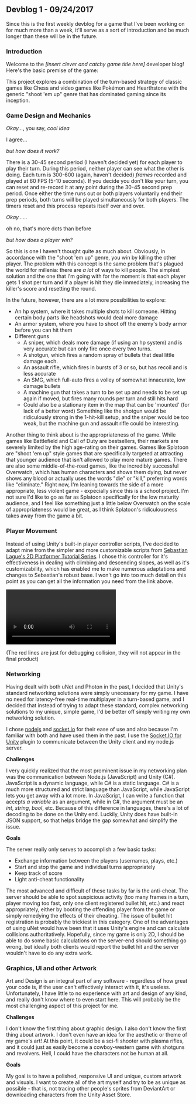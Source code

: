 ## Devblog 1 - 09/24/2017

Since this is the first weekly devblog for a game that I've been working on for much more than a week, it'll serve as a sort of introduction and be much longer than these will be in the future.

### Introduction

Welcome to the *[insert clever and catchy game title here]* developer blog! Here's the basic premise of the game:

This project explores a combination of the turn-based strategy of classic games like Chess and video games like Pokémon and Hearthstone with the generic "shoot 'em up" genre that has dominated gaming since its inception.

### Game Design and Mechanics

*Okay...*, you say, *cool idea*

I agree...

*but how does it work?*



There is a 30-45 second period (I haven't decided yet) for each player to play their turn. During this period, neither player can see what the other is doing. Each turn is 300-600 (again, haven't decided) *frames* recorded and played at 60 FPS (5-10 seconds). If you decide you don't like your turn, you can reset and re-record it at any point during the 30-45 second prep period. Once either the time runs out or both players voluntarily end their prep periods, both turns will be played simultaneously for both players. The timers reset and this process repeats itself over and over.

*Okay......*

oh no, that's more dots than before

*but how does a player win?*

So this is one I haven't thought quite as much about. Obviously, in accordance with the "shoot 'em up" genre, you win by killing the other player. The problem with this concept is the same problem that's plagued the world for millenia: there are *a lot* of ways to kill people. The simplest solution and the one that I'm going with for the moment is that each player gets 1 shot per turn and if a player is hit they die immediately, increasing the killer's score and resetting the round.

In the future, however, there are a lot more possibilities to explore:

* An hp system, where it takes multiple shots to kill someone. Hitting certain body parts like headshots would deal more damage
* An armor system, where you have to shoot off the enemy's body armor before you can hit them
* Different guns
	* A sniper, which deals more damage (if using an hp system) and is very accurate but can only fire once every two turns.
	* A shotgun, which fires a random spray of bullets that deal little damage each.
	* An assault rifle, which fires in bursts of 3 or so, but has recoil and is less accurate
	* An SMG, which full-auto fires a volley of somewhat innacurate, low damage bullets
	* A machine gun that takes a turn to be set up and needs to be set up again if moved, but fires many rounds per turn and still hits hard
	* Could also be a stationary item in the map that can be 'mounted' (for lack of a better word)
Something like the shotgun would be ridiculously strong in the 1-hit-kill setup, and the sniper would be too weak, but the machine gun and assault rifle could be interesting.

Another thing to think about is the appropriateness of the game. While games like Battlefield and Call of Duty are bestsellers, their markets are severely limited by the high age-rating on their games. Games like Splatoon are "shoot 'em up" style games that are specifically targeted at attracting that younger audience that isn't allowed to play more mature games. There are also some middle-of-the-road games, like the incredibly successful Overwatch, which has human characters and shows them dying, but never shows any blood or actually uses the words "die" or "kill," preferring words like "eliminate." Right now, I'm leaning towards the side of a more appropriate, less violent game - expecially since this is a school project. I'm not sure I'd like to go as far as Splatoon specifically for the low maturity audience, and I feel like something just a little below Overwatch on the scale of appropriateness would be great, as I think Splatoon's ridiculousness takes away from the game a bit.

### Player Movement
Instead of using Unity's built-in player controller scripts, I've decided to adapt mine from the simpler and more customizable scripts from [Sebastian Lague's 2D Platformer Tutorial Series](https://www.youtube.com/watch?v=MbWK8bCAU2w). I chose this controller for it's effectiveness in dealing with climbing and descending slopes, as well as it's customizability, which has enabled me to make numerous adaptations and changes to Sebastian's robust base. I won't go into too much detail on this point as you can get all the information you need from the link above.

<video autoplay loop><source src='/projects/dsgame/video/PlayerControllerDemo.mp4'></video>

(The red lines are just for debugging collision, they will not appear in the final product)

### Networking
Having dealt with both uNet and Photon in the past, I decided that Unity's standard networking solutions were simply unecessary for my game. I have no need for latency-free real-time multiplayer in a turn-based game, and I decided that instead of trying to adapt these standard, complex networking solutions to my unique, simple game, I'd be better off simply writing my own networking solution.

I chose [nodejs](https://nodejs.org) and [socket.io](https://socket.io) for their ease of use and also because I'm familiar with both and have used them in the past. I use the [Socket.IO for Unity](https://assetstore.unity3d.com/en/#!/content/21721) plugin to communicate between the Unity client and my node.js server.

**Challenges**

I very quickly realized that the most prominent issue in my networking plan was the communication between Node.js (JavaScript) and Unity (C#). JavaScript is a dynamic language, while C# is a static language. C# is a much more structured and strict language than JavaScript, while JavaScript lets you get away with a lot more. In JavaScript, I can write a function that accepts *a variable* as an argument, while in C#, the argument must be an *int*, *string*, *bool*, etc. Because of this difference in languages, there's a lot of decoding to be done on the Unity end. Luckily, Unity does have built-in JSON support, so that helps bridge the gap somewhat and simplify the issue.

**Goals**

The server really only serves to accomplish a few basic tasks:

* Exchange information between the players (usernames, plays, etc.)
* Start and stop the game and individual turns appropriately
* Keep track of score
* Light anti-cheat functionality

The most advanced and difficult of these tasks by far is the anti-cheat. The server should be able to spot suspicious activity (too many frames in a turn, player moving too fast, only one client registered bullet hit, etc.) and react appropriately, either by booting the offending player from the game or simply remedying the effects of their cheating. The issue of bullet hit registration is probably the trickiest in this category. One of the advantages of using uNet would have been that it uses Unity's engine and can calculate collisions authoritatively. Hopefully, since my game is only 2D, I should be able to do some basic calculations on the server-end should something go wrong, but ideally both clients would report the bullet hit and the server wouldn't have to do any extra work.

### Graphics, UI and other Artwork
Art and Design is an integral part of any software - regardless of how great your code is, if the user can't effectively interact with it, it's useless. Unfortunately, I have little to no experience with art and design of any kind, and really don't know where to even start here. This will probably be the most challenging aspect of this project for me.

**Challenges**

I don't know the first thing about graphic design. I also don't know the first thing about artwork. I don't even have an idea for the aesthetic or theme of my game's art! At this point, it could be a sci-fi shooter with plasma rifles, and it could just as easily become a cowboy-western game with shotguns and revolvers. Hell, I could have the characters not be human at all.

**Goals**

My goal is to have a polished, responsive UI and unique, custom artwork and visuals. I want to create all of the art myself and try to be as unique as possible - that is, not tracing other people's sprites from DeviantArt or downloading characters from the Unity Asset Store.